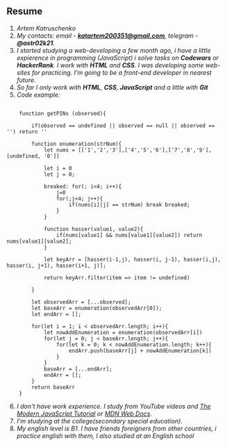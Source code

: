 ## Resume 

1. *Artem Katruschenko*
2. *My contacts: email - **katartem200351@gmail.com**, telegram - **@astr02k21**.*
3. *I started studying a web-developing a few month ago, i have a little expierence in programming (JavaScript) i solve tasks on **Codewars** or **HackerRank**. I work with **HTML** and **CSS**. I was developing some web-sites for practicing. I'm going to be a front-end developer in nearest
future.*
4. *So far I only work with **HTML**, **CSS**, **JavaScript** and a little with **Git***
5. *Code example:*  

```

    function getPINs (observed){

        if(observed == undefined || observed == null || observed == '') return ''

        function enumeration(strNum){
            let nums = [['1','2','3'],['4','5','6'],['7','8','9'],[undefined, '0']]

            let i = 0
            let j = 0;

            breaked: for(; i<4; i++){
                j=0
                for(;j<4; j++){
                    if(nums[i][j] == strNum) break breaked;
                }
            }

            function hasser(value1, value2){
                if(nums[value1] && nums[value1][value2]) return nums[value1][value2];
            }

            let keyArr = [hasser(i-1,j), hasser(i, j-1), hasser(i,j), hasser(i, j+1), hasser(i+1, j)];

            return keyArr.filter(item => item != undefined)    

        }

        let observedArr = [...observed];
        let baseArr = enumeration(observedArr[0]);
        let endArr = [];

        for(let i = 1; i < observedArr.length; i++){
            let nowAddEnumeration = enumeration(observedArr[i])
            for(let j = 0; j < baseArr.length; j++){
                for(let k = 0; k < nowAddEnumeration.length; k++){
                    endArr.push(baseArr[j] + nowAddEnumeration[k])
                }
            }
            baseArr = [...endArr];
            endArr = [];
        }
        return baseArr
    }

```  
6. *I don't have work experience. I study from YouTube videos and [The Modern JavaScript Tutorial](https://javascript.info/) or [MDN Web Docs](https://developer.mozilla.org/ru/).*
7. *I'm studying at the college(secondary special education).*
8. *My english level is B1. I have friends foreigners from other countries, i practice english with them, I also studied at an English school*